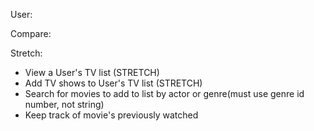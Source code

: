 User:
<!-- Create a User  (CREATE)-->
<!-- Log In to that user's acct -->
<!-- View User's acct page (READ)-->
<!-- - Edit a User's acct info (UPDATE) -->
<!-- - Delete User's acct (DELETE) -->
<!-- - View a User's movie list -->
<!-- - Add movies to User's list -->
<!-- - Delete movies from a User's list -->

Compare:
 <!-- - Compare two Users' lists against each other's -->
 <!-- - Display movies that match in both lists -->
 <!-- - If no matches, receive a recommendation based on genre selection -->

Stretch:
 - View a User's TV list (STRETCH) 
 - Add TV shows to User's TV list (STRETCH)
 - Search for movies to add to list by actor or genre(must use genre id number, not string)
 - Keep track of movie's previously watched


